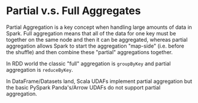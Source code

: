 # Partial v.s. Full Aggregates

Partial Aggregation is a key concept when handling large amounts of data in Spark. Full aggregation means that all of the data for one key must be together on the same node and then it can be aggregated, whereas partial aggregation allows Spark to start the aggregation "map-side" (i.e. before the shuffle) and then combine these "partial" aggregations together.


In RDD world the classic "full" aggregation is `groupByKey` and partial aggregation is `reduceByKey`.


In DataFrame/Datasets land, Scala UDAFs implement partial aggregation but the basic PySpark Panda's/Arrow UDAFs do not support partial aggregation.
